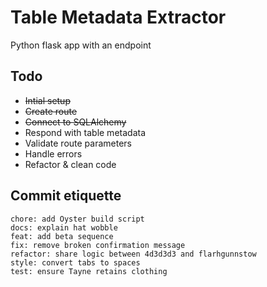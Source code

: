 # Table Metadata Extractor

Python flask app with an endpoint


## Todo

- ~~Intial setup~~
- ~~Create route~~
- ~~Connect to SQLAlchemy~~
- Respond with table metadata
- Validate route parameters
- Handle errors
- Refactor & clean code

## Commit etiquette

```
chore: add Oyster build script
docs: explain hat wobble
feat: add beta sequence
fix: remove broken confirmation message
refactor: share logic between 4d3d3d3 and flarhgunnstow
style: convert tabs to spaces
test: ensure Tayne retains clothing
```